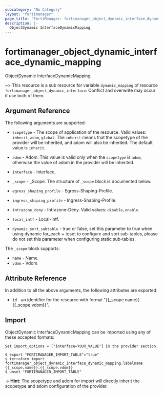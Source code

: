 ```yaml
---
subcategory: "No Category"
layout: "fortimanager"
page_title: "FortiManager: fortimanager_object_dynamic_interface_dynamic_mapping"
description: |-
  ObjectDynamic InterfaceDynamicMapping
---
```


# fortimanager_object_dynamic_interface_dynamic_mapping
ObjectDynamic InterfaceDynamicMapping

~> This resource is a sub resource for variable `dynamic_mapping` of resource `fortimanager_object_dynamic_interface`. Conflict and overwrite may occur if use both of them.



## Argument Reference


The following arguments are supported:

* `scopetype` - The scope of application of the resource. Valid values: `inherit`, `adom`, `global`. The `inherit` means that the scopetype of the provider will be inherited, and adom will also be inherited. The default value is `inherit`.
* `adom` - Adom. This value is valid only when the `scopetype` is `adom`, otherwise the value of adom in the provider will be inherited.
* `interface` - Interface.

* `_scope` - _Scope. The structure of `_scope` block is documented below.
* `egress_shaping_profile` - Egress-Shaping-Profile.
* `ingress_shaping_profile` - Ingress-Shaping-Profile.
* `intrazone_deny` - Intrazone-Deny. Valid values: `disable`, `enable`.

* `local_intf` - Local-Intf.
* `dynamic_sort_subtable` - true or false, set this parameter to true when using dynamic for_each + toset to configure and sort sub-tables, please do not set this parameter when configuring static sub-tables.

The `_scope` block supports:

* `name` - Name.
* `vdom` - Vdom.


## Attribute Reference

In addition to all the above arguments, the following attributes are exported:
* `id` - an identifier for the resource with format "{{_scope.name}} {{_scope.vdom}}".

## Import

ObjectDynamic InterfaceDynamicMapping can be imported using any of these accepted formats:
```
Set import_options = ["interface=YOUR_VALUE"] in the provider section.

$ export "FORTIMANAGER_IMPORT_TABLE"="true"
$ terraform import fortimanager_object_dynamic_interface_dynamic_mapping.labelname {{_scope.name}}.{{_scope.vdom}}
$ unset "FORTIMANAGER_IMPORT_TABLE"
```
-> **Hint:** The scopetype and adom for import will directly inherit the scopetype and adom configuration of the provider.
